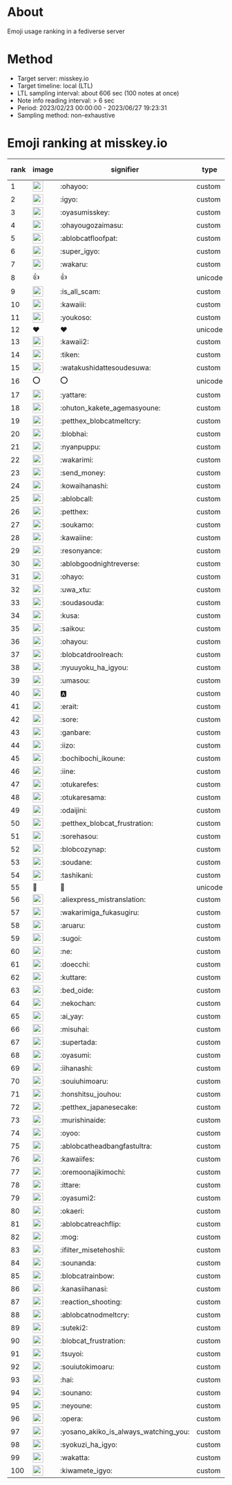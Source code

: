 # About
Emoji usage ranking in a fediverse server

# Method
- Target server: misskey.io
- Target timeline: local (LTL)
- LTL sampling interval: about 606 sec (100 notes at once)
- Note info reading interval: > 6 sec
- Period: 2023/02/23 00:00:00 - 2023/06/27 19:23:31 
- Sampling method: non-exhaustive

# Emoji ranking at misskey.io

|rank|image|signifier|type|frequency score|
|----|----|----|----|----|
|1|<img height="24" src="https://misskey.io/emoji/ohayoo.webp">|:ohayoo:|custom|157961|
|2|<img height="24" src="https://misskey.io/emoji/igyo.webp">|:igyo:|custom|113568|
|3|<img height="24" src="https://misskey.io/emoji/oyasumisskey.webp">|:oyasumisskey:|custom|68947|
|4|<img height="24" src="https://misskey.io/emoji/ohayougozaimasu.webp">|:ohayougozaimasu:|custom|40993|
|5|<img height="24" src="https://misskey.io/emoji/ablobcatfloofpat.webp">|:ablobcatfloofpat:|custom|32573|
|6|<img height="24" src="https://misskey.io/emoji/super_igyo.webp">|:super_igyo:|custom|31346|
|7|<img height="24" src="https://misskey.io/emoji/wakaru.webp">|:wakaru:|custom|28786|
|8|👍|👍|unicode|24414|
|9|<img height="24" src="https://misskey.io/emoji/is_all_scam.webp">|:is_all_scam:|custom|23408|
|10|<img height="24" src="https://misskey.io/emoji/kawaiii.webp">|:kawaiii:|custom|21654|
|11|<img height="24" src="https://misskey.io/emoji/youkoso.webp">|:youkoso:|custom|19515|
|12|❤|❤|unicode|19068|
|13|<img height="24" src="https://misskey.io/emoji/kawaii2.webp">|:kawaii2:|custom|18363|
|14|<img height="24" src="https://misskey.io/emoji/tiken.webp">|:tiken:|custom|16875|
|15|<img height="24" src="https://misskey.io/emoji/watakushidattesoudesuwa.webp">|:watakushidattesoudesuwa:|custom|16135|
|16|⭕|⭕|unicode|15991|
|17|<img height="24" src="https://misskey.io/emoji/yattare.webp">|:yattare:|custom|15606|
|18|<img height="24" src="https://misskey.io/emoji/ohuton_kakete_agemasyoune.webp">|:ohuton_kakete_agemasyoune:|custom|15551|
|19|<img height="24" src="https://misskey.io/emoji/petthex_blobcatmeltcry.webp">|:petthex_blobcatmeltcry:|custom|15120|
|20|<img height="24" src="https://misskey.io/emoji/blobhai.webp">|:blobhai:|custom|14746|
|21|<img height="24" src="https://misskey.io/emoji/nyanpuppu.webp">|:nyanpuppu:|custom|14231|
|22|<img height="24" src="https://misskey.io/emoji/wakarimi.webp">|:wakarimi:|custom|14194|
|23|<img height="24" src="https://misskey.io/emoji/send_money.webp">|:send_money:|custom|13185|
|24|<img height="24" src="https://misskey.io/emoji/kowaihanashi.webp">|:kowaihanashi:|custom|12447|
|25|<img height="24" src="https://misskey.io/emoji/ablobcall.webp">|:ablobcall:|custom|12231|
|26|<img height="24" src="https://misskey.io/emoji/petthex.webp">|:petthex:|custom|11666|
|27|<img height="24" src="https://misskey.io/emoji/soukamo.webp">|:soukamo:|custom|11201|
|28|<img height="24" src="https://misskey.io/emoji/kawaiine.webp">|:kawaiine:|custom|10952|
|29|<img height="24" src="https://misskey.io/emoji/resonyance.webp">|:resonyance:|custom|10736|
|30|<img height="24" src="https://misskey.io/emoji/ablobgoodnightreverse.webp">|:ablobgoodnightreverse:|custom|10674|
|31|<img height="24" src="https://misskey.io/emoji/ohayo.webp">|:ohayo:|custom|10188|
|32|<img height="24" src="https://misskey.io/emoji/uwa_xtu.webp">|:uwa_xtu:|custom|9890|
|33|<img height="24" src="https://misskey.io/emoji/soudasouda.webp">|:soudasouda:|custom|9735|
|34|<img height="24" src="https://misskey.io/emoji/kusa.webp">|:kusa:|custom|9610|
|35|<img height="24" src="https://misskey.io/emoji/saikou.webp">|:saikou:|custom|9269|
|36|<img height="24" src="https://misskey.io/emoji/ohayou.webp">|:ohayou:|custom|9050|
|37|<img height="24" src="https://misskey.io/emoji/blobcatdroolreach.webp">|:blobcatdroolreach:|custom|8144|
|38|<img height="24" src="https://misskey.io/emoji/nyuuyoku_ha_igyou.webp">|:nyuuyoku_ha_igyou:|custom|7936|
|39|<img height="24" src="https://misskey.io/emoji/umasou.webp">|:umasou:|custom|7750|
|40|<img height="24" src="https://misskey.io/emoji/a.webp">|:a:|custom|7725|
|41|<img height="24" src="https://misskey.io/emoji/erait.webp">|:erait:|custom|7506|
|42|<img height="24" src="https://misskey.io/emoji/sore.webp">|:sore:|custom|7377|
|43|<img height="24" src="https://misskey.io/emoji/ganbare.webp">|:ganbare:|custom|7136|
|44|<img height="24" src="https://misskey.io/emoji/iizo.webp">|:iizo:|custom|6994|
|45|<img height="24" src="https://misskey.io/emoji/bochibochi_ikoune.webp">|:bochibochi_ikoune:|custom|6944|
|46|<img height="24" src="https://misskey.io/emoji/iine.webp">|:iine:|custom|6884|
|47|<img height="24" src="https://misskey.io/emoji/otukarefes.webp">|:otukarefes:|custom|6731|
|48|<img height="24" src="https://misskey.io/emoji/otukaresama.webp">|:otukaresama:|custom|6525|
|49|<img height="24" src="https://misskey.io/emoji/odaijini.webp">|:odaijini:|custom|6445|
|50|<img height="24" src="https://misskey.io/emoji/petthex_blobcat_frustration.webp">|:petthex_blobcat_frustration:|custom|6440|
|51|<img height="24" src="https://misskey.io/emoji/sorehasou.webp">|:sorehasou:|custom|6362|
|52|<img height="24" src="https://misskey.io/emoji/blobcozynap.webp">|:blobcozynap:|custom|6032|
|53|<img height="24" src="https://misskey.io/emoji/soudane.webp">|:soudane:|custom|5892|
|54|<img height="24" src="https://misskey.io/emoji/tashikani.webp">|:tashikani:|custom|5850|
|55|🎉|🎉|unicode|5544|
|56|<img height="24" src="https://misskey.io/emoji/aliexpress_mistranslation.webp">|:aliexpress_mistranslation:|custom|5430|
|57|<img height="24" src="https://misskey.io/emoji/wakarimiga_fukasugiru.webp">|:wakarimiga_fukasugiru:|custom|5360|
|58|<img height="24" src="https://misskey.io/emoji/aruaru.webp">|:aruaru:|custom|5350|
|59|<img height="24" src="https://misskey.io/emoji/sugoi.webp">|:sugoi:|custom|5199|
|60|<img height="24" src="https://misskey.io/emoji/ne.webp">|:ne:|custom|5176|
|61|<img height="24" src="https://misskey.io/emoji/doecchi.webp">|:doecchi:|custom|5145|
|62|<img height="24" src="https://misskey.io/emoji/kuttare.webp">|:kuttare:|custom|5132|
|63|<img height="24" src="https://misskey.io/emoji/bed_oide.webp">|:bed_oide:|custom|5038|
|64|<img height="24" src="https://misskey.io/emoji/nekochan.webp">|:nekochan:|custom|4902|
|65|<img height="24" src="https://misskey.io/emoji/ai_yay.webp">|:ai_yay:|custom|4851|
|66|<img height="24" src="https://misskey.io/emoji/misuhai.webp">|:misuhai:|custom|4836|
|67|<img height="24" src="https://misskey.io/emoji/supertada.webp">|:supertada:|custom|4786|
|68|<img height="24" src="https://misskey.io/emoji/oyasumi.webp">|:oyasumi:|custom|4770|
|69|<img height="24" src="https://misskey.io/emoji/iihanashi.webp">|:iihanashi:|custom|4707|
|70|<img height="24" src="https://misskey.io/emoji/souiuhimoaru.webp">|:souiuhimoaru:|custom|4675|
|71|<img height="24" src="https://misskey.io/emoji/honshitsu_jouhou.webp">|:honshitsu_jouhou:|custom|4610|
|72|<img height="24" src="https://misskey.io/emoji/petthex_japanesecake.webp">|:petthex_japanesecake:|custom|4531|
|73|<img height="24" src="https://misskey.io/emoji/murishinaide.webp">|:murishinaide:|custom|4481|
|74|<img height="24" src="https://misskey.io/emoji/oyoo.webp">|:oyoo:|custom|4427|
|75|<img height="24" src="https://misskey.io/emoji/ablobcatheadbangfastultra.webp">|:ablobcatheadbangfastultra:|custom|4410|
|76|<img height="24" src="https://misskey.io/emoji/kawaiifes.webp">|:kawaiifes:|custom|4263|
|77|<img height="24" src="https://misskey.io/emoji/oremoonajikimochi.webp">|:oremoonajikimochi:|custom|4145|
|78|<img height="24" src="https://misskey.io/emoji/ittare.webp">|:ittare:|custom|4025|
|79|<img height="24" src="https://misskey.io/emoji/oyasumi2.webp">|:oyasumi2:|custom|3956|
|80|<img height="24" src="https://misskey.io/emoji/okaeri.webp">|:okaeri:|custom|3918|
|81|<img height="24" src="https://misskey.io/emoji/ablobcatreachflip.webp">|:ablobcatreachflip:|custom|3880|
|82|<img height="24" src="https://misskey.io/emoji/mog.webp">|:mog:|custom|3778|
|83|<img height="24" src="https://misskey.io/emoji/ifilter_misetehoshii.webp">|:ifilter_misetehoshii:|custom|3768|
|84|<img height="24" src="https://misskey.io/emoji/sounanda.webp">|:sounanda:|custom|3694|
|85|<img height="24" src="https://misskey.io/emoji/blobcatrainbow.webp">|:blobcatrainbow:|custom|3679|
|86|<img height="24" src="https://misskey.io/emoji/kanasiihanasi.webp">|:kanasiihanasi:|custom|3576|
|87|<img height="24" src="https://misskey.io/emoji/reaction_shooting.webp">|:reaction_shooting:|custom|3570|
|88|<img height="24" src="https://misskey.io/emoji/ablobcatnodmeltcry.webp">|:ablobcatnodmeltcry:|custom|3508|
|89|<img height="24" src="https://misskey.io/emoji/suteki2.webp">|:suteki2:|custom|3477|
|90|<img height="24" src="https://misskey.io/emoji/blobcat_frustration.webp">|:blobcat_frustration:|custom|3398|
|91|<img height="24" src="https://misskey.io/emoji/tsuyoi.webp">|:tsuyoi:|custom|3376|
|92|<img height="24" src="https://misskey.io/emoji/souiutokimoaru.webp">|:souiutokimoaru:|custom|3364|
|93|<img height="24" src="https://misskey.io/emoji/hai.webp">|:hai:|custom|3360|
|94|<img height="24" src="https://misskey.io/emoji/sounano.webp">|:sounano:|custom|3356|
|95|<img height="24" src="https://misskey.io/emoji/neyoune.webp">|:neyoune:|custom|3319|
|96|<img height="24" src="https://misskey.io/emoji/opera.webp">|:opera:|custom|3192|
|97|<img height="24" src="https://misskey.io/emoji/yosano_akiko_is_always_watching_you.webp">|:yosano_akiko_is_always_watching_you:|custom|3189|
|98|<img height="24" src="https://misskey.io/emoji/syokuzi_ha_igyo.webp">|:syokuzi_ha_igyo:|custom|3135|
|99|<img height="24" src="https://misskey.io/emoji/wakatta.webp">|:wakatta:|custom|3053|
|100|<img height="24" src="https://misskey.io/emoji/kiwamete_igyo.webp">|:kiwamete_igyo:|custom|3049|
